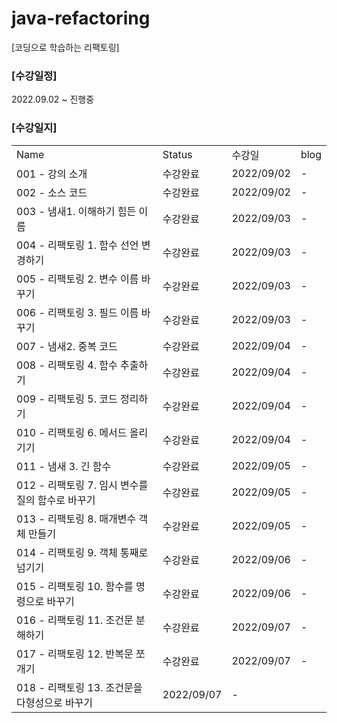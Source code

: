 # java-refactoring
[코딩으로 학습하는 리팩토링]

### [수강일정]
2022.09.02 ~ 진행중
   
### [수강일지]
| | | | |
|-|-|-|-|
|Name|Status|수강일|blog|
|001 - 강의 소개|수강완료|2022/09/02|-|
|002 - 소스 코드|수강완료|2022/09/02|-|
|003 - 냄새1. 이해하기 힘든 이름|수강완료|2022/09/03|-|
|004 - 리팩토링 1. 함수 선언 변경하기|수강완료|2022/09/03|-|
|005 - 리팩토링 2. 변수 이름 바꾸기|수강완료|2022/09/03|-|
|006 - 리팩토링 3. 필드 이름 바꾸기|수강완료|2022/09/03|-|
|007 - 냄새2. 중복 코드|수강완료|2022/09/04|-|
|008 - 리팩토링 4. 함수 추출하기|수강완료|2022/09/04|-|
|009 - 리팩토링 5. 코드 정리하기|수강완료|2022/09/04|-|
|010 - 리팩토링 6. 메서드 올리기기|수강완료|2022/09/04|-|
|011 - 냄새 3. 긴 함수|수강완료|2022/09/05|-|
|012 - 리팩토링 7. 임시 변수를 질의 함수로 바꾸기|수강완료|2022/09/05|-|
|013 - 리팩토링 8. 매개변수 객체 만들기|수강완료|2022/09/05|-|
|014 - 리팩토링 9. 객체 통째로 넘기기|수강완료|2022/09/06|-|
|015 - 리팩토링 10. 함수를 명령으로 바꾸기|수강완료|2022/09/06|-|
|016 - 리팩토링 11. 조건문 분해하기|수강완료|2022/09/07|-|
|017 - 리팩토링 12. 반복문 쪼개기|수강완료|2022/09/07|-|
|018 - 리팩토링 13. 조건문을 다형성으로 바꾸기|2022/09/07|-|
